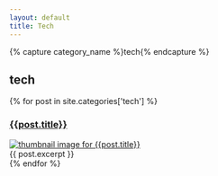```yaml
---
layout: default
title: Tech
---
```

<div id="archives">
        <div class="archive-group">
            {% capture category_name %}tech{% endcapture %}
            <div id="#tech"></div>
            <h2 class="category-head">tech</h2>
            <a name="tech"></a>
            {% for post in site.categories['tech'] %}
                <article class="archive-item">
                    <h3><a href="{{ site.baseurl }}{{ post.url }}">{{post.title}}</a></h3>  
                    <div class="thumbnail">
                        <a href="{{ site.baseurl }}{{ post.url }}"><img src="{{ site.baseurl }}/images/{{ post.thumbnail }}" alt="thumbnail image for {{post.title}}"/></a>
                    </div>
                    {{ post.excerpt }}
                </article>
            {% endfor %}
        </div>
</div>
